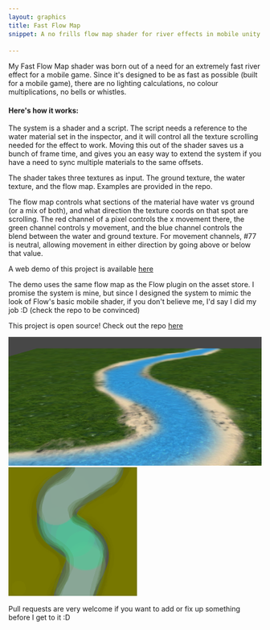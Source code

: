 ```yaml
---
layout: graphics
title: Fast Flow Map
snippet: A no frills flow map shader for river effects in mobile unity games <strong>[Open Source]</strong>

---
```


My Fast Flow Map shader was born out of a need for an extremely fast river effect for a mobile game. Since it's designed to be as fast as possible (built for a mobile game), there are no lighting calculations, no colour multiplications, no bells or whistles. 

<h4>Here's how it works: </h4>

The system is a shader and a script. The script needs a reference to the water material set in the inspector, and it will control all the texture scrolling needed for the effect to work. Moving this out of the shader saves us a bunch of frame time, and gives you an easy way to extend the system if you have a need to sync multiple materials to the same offsets. 

The shader takes three textures as input. The ground texture, the water texture, and the flow map. Examples are provided in the repo.

The flow map controls what sections of the material have water vs ground (or a mix of both), and what direction the texture coords on that spot are scrolling. The red channel of a pixel controls the x movement there, the green channel controls y movement, and the blue channel controls the blend between the water and ground texture. For movement channels, #77 is neutral, allowing movement in either direction by going above or below that value. 

A web demo of this project is available [here](/demos/fastflowmap/flowmap_demo.html)

The demo uses the same flow map as the Flow plugin on the asset store. I promise the system is mine, but since I designed the system to mimic the look of Flow's basic mobile shader, if you don't believe me, I'd say I did my job :D (check the repo to be convinced)

This project is open source! Check out the repo [here](https://github.com/khalladay/FastFlowMap) 

![Screen 1](/images/project_screens/flowmap_screen.png)
![Screen 2](/images/post_images/2013-09-02/flow_map.png)

Pull requests are very welcome if you want to add or fix up something before I get to it :D